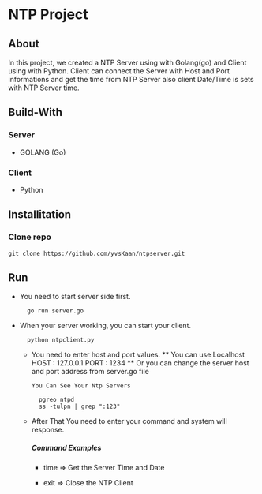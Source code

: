 # NTP Project

## About 

In this project, we created a NTP Server using with Golang(go) and Client using with Python.
Client can connect the Server with Host and Port informations and get the time from NTP Server also client Date/Time is sets with NTP Server time.

## Build-With

### Server
* GOLANG (Go)

### Client
* Python

## Installitation

### Clone repo 

    git clone https://github.com/yvsKaan/ntpserver.git

## Run 

* You need to start server side first.

        go run server.go

* When your server working, you can start your client.

        python ntpclient.py

    * You need to enter host and port values.
        ** You can use Localhost HOST : 127.0.0.1 PORT : 1234
        ** Or you can change the server host and port address from server.go file 
          
          You Can See Your Ntp Servers 
          
            pgreo ntpd
            ss -tulpn | grep ":123"

    * After That You need to enter your command and system will response.
        ##### Command Examples
        
        * time => Get the Server Time and Date
        
        * exit => Close the NTP Client